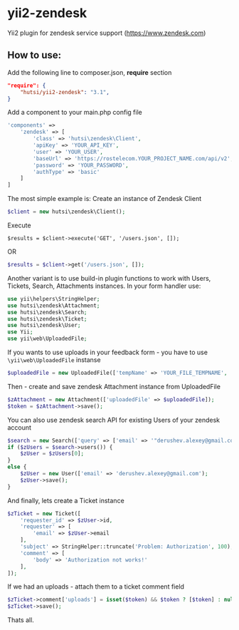# yii2-zendesk
Yii2 plugin for zendesk service support (https://www.zendesk.com)

## How to use:
Add the following line to composer.json, __require__ section
```json
"require": {
    "hutsi/yii2-zendesk": "3.1",
} 
```
Add a component to your main.php config file
```php
'components' =>
    'zendesk' => [
        'class' => 'hutsi\zendesk\Client',
        'apiKey' => 'YOUR_API_KEY',
        'user' => 'YOUR_USER',
        'baseUrl' => 'https://rostelecom.YOUR_PROJECT_NAME.com/api/v2',
        'password' => 'YOUR_PASSWORD',
        'authType' => 'basic'
    ]
]
```
The most simple example is:
Create an instance of Zendesk Client
```php
$client = new hutsi\zendesk\Client();
```
Execute
```
$results = $client->execute('GET', '/users.json', []);
```
OR
```php
$results = $client->get('/users.json', []);
```
Another variant is to use build-in plugin functions to work with Users, Tickets, Search, Attachments instances.
In your form handler use:
```php
use yii\helpers\StringHelper;
use hutsi\zendesk\Attachment;
use hutsi\zendesk\Search;
use hutsi\zendesk\Ticket;
use hutsi\zendesk\User;
use Yii;
use yii\web\UploadedFile;
```

If you wants to use uploads in your feedback form - you have to use ```\yii\web\UploadedFile``` instanse
```php
$uploadedFile = new UploadedFile(['tempName' => 'YOUR_FILE_TEMPNAME', 'name' => 'YOUR_FILE_NAME]);
```
Then - create and save zendesk Attachment instance from UploadedFile
```php
$zAttachment = new Attachment(['uploadedFile' => $uploadedFile]);
$token = $zAttachment->save();
```
You can also use zendesk search API for existing Users of your zendesk account
```php
$search = new Search(['query' => ['email' => '"derushev.alexey@gmail.com"']]);
if ($zUsers = $search->users()) {
    $zUser = $zUsers[0];
}
else {
    $zUser = new User(['email' => 'derushev.alexey@gmail.com');
    $zUser->save();
}
```
And finally, lets create a Ticket instance
```php
$zTicket = new Ticket([
    'requester_id' => $zUser->id,
    'requester' => [
        'email' => $zUser->email
    ],
    'subject' => StringHelper::truncate('Problem: Authorization', 100),
    'comment' => [
        'body' => 'Authorization not works!'
    ],
]);
```
If we had an uploads - attach them to a ticket comment field
```php
$zTicket->comment['uploads'] = isset($token) && $token ? [$token] : null;
$zTicket->save();
```
Thats all.
